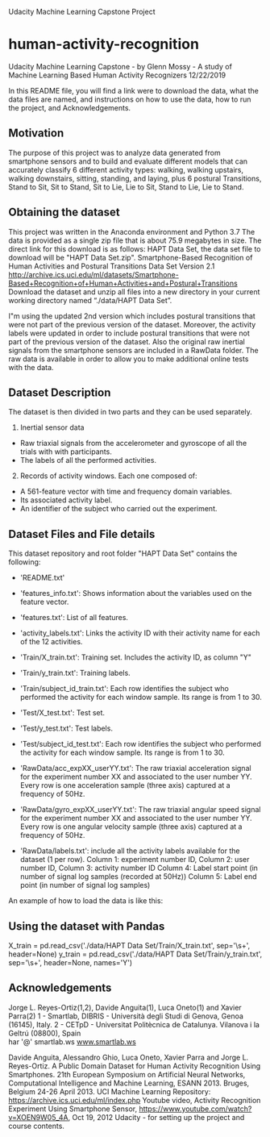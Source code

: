 Udacity Machine Learning Capstone Project
# human-activity-recognition 
Udacity Machine Learning Capstone - by Glenn Mossy - A study of Machine Learning Based Human Activity Recognizers
12/22/2019

In this README file, you will find a link were to download the data, what the data files are named, and instructions on how to use the  data, how to run the project, and Acknowledgements.

## Motivation
The purpose of this project was to analyze data generated from smartphone sensors and to build and evaluate different models that can accurately classify 6 different activity types: walking, walking upstairs, walking downstairs, sitting, standing, and laying, plus 6 postural Transitions, Stand to Sit, Sit to Stand, Sit to Lie, Lie to Sit, Stand to Lie, Lie to Stand. 

## Obtaining the dataset
This project was written in the Anaconda environment and Python 3.7
The data is provided as a single zip file that is about 75.9 megabytes in size. The direct link for this download is as follows:
HAPT Data Set, the data set file to download will be "HAPT Data Set.zip".
Smartphone-Based Recognition of Human Activities and Postural Transitions Data Set Version 2.1
http://archive.ics.uci.edu/ml/datasets/Smartphone-Based+Recognition+of+Human+Activities+and+Postural+Transitions
Download the dataset and unzip all files into a new directory in your current working directory named “./data/HAPT Data Set”.

I"m using the updated 2nd version which includes postural transitions that were not part of the previous version of the dataset. Moreover, the activity labels were updated in order to include postural transitions that were not part of the previous version of the dataset.  Also the original raw inertial signals from the smartphone sensors are included in a RawData folder.  The raw data is available in order to allow you to make additional online tests with the data.  

## Dataset Description
The dataset is then divided in two parts and they can be used separately.  

1. Inertial sensor data 
- Raw triaxial signals from the accelerometer and gyroscope of all the trials with with participants. 
- The labels of all the performed activities.
  
2. Records of activity windows. Each one composed of:
- A 561-feature vector with time and frequency domain variables. 
- Its associated activity label. 
- An identifier of the subject who carried out the experiment.

## Dataset Files and File details
This dataset repository and root folder "HAPT Data Set" contains the following:
- 'README.txt'

- 'features_info.txt': Shows information about the variables used on the feature vector.
- 'features.txt': List of all features.
- 'activity_labels.txt': Links the activity ID with their activity name for each of the 12 activities.

- 'Train/X_train.txt': Training set.  Includes the activity ID, as column "Y"
- 'Train/y_train.txt': Training labels.
- 'Train/subject_id_train.txt': Each row identifies the subject who performed the activity for each window sample. Its range is from 1 to 30. 

- 'Test/X_test.txt': Test set.
- 'Test/y_test.txt': Test labels.
- 'Test/subject_id_test.txt': Each row identifies the subject who performed the activity for each window sample. Its range is from 1 to 30. 

- 'RawData/acc_expXX_userYY.txt': The raw triaxial acceleration signal for the experiment number XX and associated to the user number YY. Every row is one acceleration sample (three axis) captured at a frequency of 50Hz. 

- 'RawData/gyro_expXX_userYY.txt': The raw triaxial angular speed signal for the experiment number XX and associated to the user number YY. Every row is one angular velocity sample (three axis) captured at a frequency of 50Hz. 

- 'RawData/labels.txt': include all the activity labels available for the dataset (1 per row). 
   Column 1: experiment number ID, 
   Column 2: user number ID, 
   Column 3: activity number ID 
   Column 4: Label start point (in number of signal log samples (recorded at 50Hz))
   Column 5: Label end point (in number of signal log samples)

An example of how to load the data is like this:
## Using the dataset with Pandas
X_train = pd.read_csv('./data/HAPT Data Set/Train/X_train.txt', sep='\s+', header=None)
y_train = pd.read_csv('./data/HAPT Data Set/Train/y_train.txt', sep='\s+', header=None, names='Y')

## Acknowledgements  
Jorge L. Reyes-Ortiz(1,2), Davide Anguita(1), Luca Oneto(1) and Xavier Parra(2) 
1 - Smartlab, DIBRIS - Università  degli Studi di Genova, Genoa (16145), Italy. 
2 - CETpD - Universitat Politècnica de Catalunya. Vilanova i la Geltrú (08800), Spain   
har '@' smartlab.ws 
www.smartlab.ws

Davide Anguita, Alessandro Ghio, Luca Oneto, Xavier Parra and Jorge L. Reyes-Ortiz. A Public Domain Dataset for Human Activity Recognition Using Smartphones. 21th European Symposium on Artificial Neural Networks, Computational Intelligence and Machine Learning, ESANN 2013. Bruges, Belgium 24-26 April 2013.
UCI Machine Learning Repository: https://archive.ics.uci.edu/ml/index.php
Youtube video, Activity Recognition Experiment Using Smartphone Sensor, https://www.youtube.com/watch?v=XOEN9W05_4A, Oct 19, 2012
Udacity - for setting up the project and course contents.
